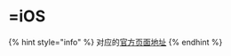 # =iOS

{% hint style="info" %}
对应的[官方页面地址](https://contributing.bitwarden.com/architecture/mobile-clients/ios/)
{% endhint %}
